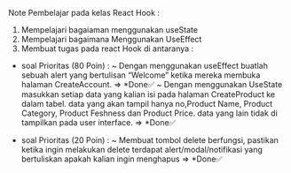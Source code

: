 Note Pembelajar pada kelas React Hook :

1. Mempelajari bagaiaman menggunakan useState
2. Mempelajari bagaimana Menggunakan UseEffect
3. Membuat tugas pada react Hook di antaranya :
 
- soal Prioritas (80 Poin) :
    ~ Dengan menggunakan useEffect buatlah sebuah alert yang bertulisan “Welcome” ketika mereka membuka halaman 
      CreateAccount. => *Done✅
    ~ Dengan menggunakan UseState masukkan setiap data yang kalian isi pada halaman CreateProduct ke dalam tabel. 
      data yang akan tampil hanya no,Product Name, Product Category, Product Feshness dan Product Price. 
      data yang lain tidak di tampilkan pada user interface. => *Done✅

- soal Prioritas (20 Poin) :
  ~ Membuat tombol delete berfungsi, pastikan ketika ingin melakukan delete 
    terdapat alert/modal/notifikasi yang bertuliskan apakah kalian ingin menghapus => *Done✅
